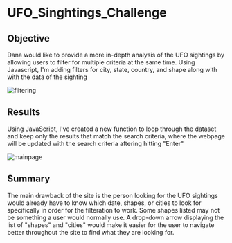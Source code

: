 # UFO_Singhtings_Challenge

## Objective

Dana would like to provide a more in-depth analysis of the UFO sightings by allowing users to filter for multiple criteria at the same time. Using Javascript, I'm adding filters for city, state, country, and shape along with with the data of the sighting

![filtering](https://user-images.githubusercontent.com/98790082/178402079-774c512f-2b0f-41c0-bb0b-e9110f3b8c4f.png)

## Results

Using JavaScript, I've created a new function to loop through the dataset and keep only the results that match the search criteria, where the webpage will be updated with the search criteria aftering hitting "Enter"

![mainpage](https://user-images.githubusercontent.com/98790082/178402100-768e7c2b-8945-4407-a70a-9a9a03a7caeb.png)

## Summary

The main drawback of the site is the person looking for the UFO sightings would already have to know which date, shapes, or cities to look for specifically in order for the filteration to work. Some shapes listed may not be something a user would normally use. A drop-down arrow displaying the list of "shapes" and "cities" would make it easier for the user to navigate better throughout the site to find what they are looking for.

